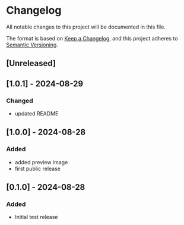# Changelog
All notable changes to this project will be documented in this file.

The format is based on [Keep a Changelog](https://keepachangelog.com/en/1.1.0/),
and this project adheres to [Semantic Versioning](https://semver.org/spec/v2.0.0.html).

## [Unreleased]

## [1.0.1] - 2024-08-29

### Changed
- updated README

## [1.0.0] - 2024-08-28

### Added
- added preview image
- first public release

## [0.1.0] - 2024-08-28

### Added
- Initial test release
